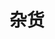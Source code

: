 ---
title: 杂货
description: 一些无关紧要的碎碎念
image: image.jpeg

# Badge style
style:
    background: "#2a9d8f"
    color: "#fff"
---